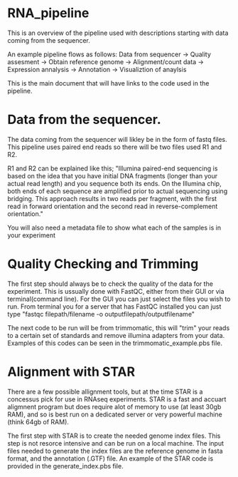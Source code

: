 # RNA_pipeline
This is an overview of the pipeline used with descriptions starting with data coming from the sequencer. 

An example pipeline flows as follows: Data from sequencer -> Quality assesment -> Obtain reference genome -> Alignment/count data -> Expression annalysis -> Annotation -> Visualiztion of anaylsis 

This is the main document that will have links to the code used in the pipeline. 

# Data from the sequencer. 
The data coming from the sequencer will likley be in the form of fastq files.  This pipeline uses paired end reads so there will be two files used R1 and R2. 

R1 and R2 can be explained like this; "Illumina paired-end sequencing is based on the idea that you have initial DNA fragments (longer than your actual read length) and you sequence both its ends. On the Illumina chip, both ends of each sequence are amplified prior to actual sequencing using bridging. This approach results in two reads per fragment, with the first read in forward orientation and the second read in reverse-complement orientation."

You will also need a metadata file to show what each of the samples is in your experiment

# Quality Checking and Trimming
The first step should always be to check the quality of the data for the experiment.  This is ussually done with FastQC, either from their GUI or via terminal(command line).  For the GUI you can just select the files you wish to run.  From terminal you for a server that has FastQC installed you can just type "fastqc filepath/filename -o outputfilepath/outputfilename"

The next code to be run will be from trimmomatic, this will "trim" your reads to a certain set of standards and remove illumina adapters from your data. Examples of this codes can be seen in the trimmomatic_example.pbs file. 

# Alignment with STAR 

There are a few possible allignment tools, but at the time STAR is a concessus pick for use in RNAseq experiments.  STAR is a fast and accuart aligmnent program but does require alot of memory to use (at least 30gb RAM), and so is best run on a dedicated server or very powerful machine (think 64gb of RAM). 

The first step with STAR is to create the needed genome index files.  This step is not resorce intensive and can be run on a local machine. The input files needed to generate the index files are the reference genome in fasta format, and the annotation (.GTF) file. An example of the STAR code is provided in the generate_index.pbs file. 
